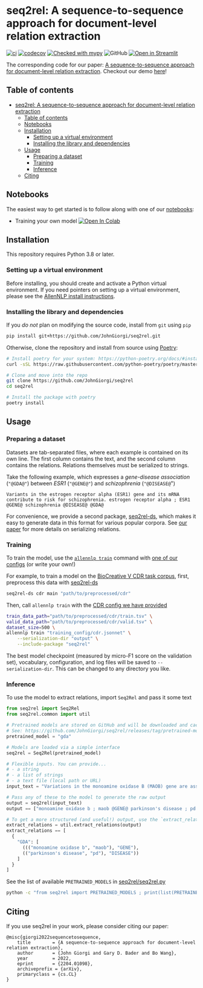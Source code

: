 # seq2rel: A sequence-to-sequence approach for document-level relation extraction

[![ci](https://github.com/JohnGiorgi/seq2rel/actions/workflows/ci.yml/badge.svg?branch=main)](https://github.com/JohnGiorgi/seq2rel/actions/workflows/ci.yml)
[![codecov](https://codecov.io/gh/JohnGiorgi/seq2rel/branch/main/graph/badge.svg?token=RKJ7EV4WQK)](https://codecov.io/gh/JohnGiorgi/seq2rel)
[![Checked with mypy](http://www.mypy-lang.org/static/mypy_badge.svg)](http://mypy-lang.org/)
![GitHub](https://img.shields.io/github/license/JohnGiorgi/seq2rel?color=blue)
[![Open in Streamlit](https://static.streamlit.io/badges/streamlit_badge_black_white.svg)](https://share.streamlit.io/johngiorgi/seq2rel/main/demo.py)

The corresponding code for our paper: [A sequence-to-sequence approach for document-level relation extraction](https://arxiv.org/abs/2204.01098). Checkout our demo [here](https://share.streamlit.io/johngiorgi/seq2rel/main/demo.py)!

## Table of contents

- [seq2rel: A sequence-to-sequence approach for document-level relation extraction](#seq2rel-a-sequence-to-sequence-approach-for-document-level-relation-extraction)
  - [Table of contents](#table-of-contents)
  - [Notebooks](#notebooks)
  - [Installation](#installation)
    - [Setting up a virtual environment](#setting-up-a-virtual-environment)
    - [Installing the library and dependencies](#installing-the-library-and-dependencies)
  - [Usage](#usage)
    - [Preparing a dataset](#preparing-a-dataset)
    - [Training](#training)
    - [Inference](#inference)
  - [Citing](#citing)

## Notebooks

The easiest way to get started is to follow along with one of our [notebooks](notebooks):

- Training your own model [![Open In Colab](https://colab.research.google.com/assets/colab-badge.svg)](https://colab.research.google.com/github/JohnGiorgi/seq2rel/blob/main/notebooks/training.ipynb)

## Installation

This repository requires Python 3.8 or later.

### Setting up a virtual environment

Before installing, you should create and activate a Python virtual environment. If you need pointers on setting up a virtual environment, please see the [AllenNLP install instructions](https://github.com/allenai/allennlp#installing-via-pip).

### Installing the library and dependencies

If you _do not_ plan on modifying the source code, install from `git` using `pip`

```bash
pip install git+https://github.com/JohnGiorgi/seq2rel.git
```

Otherwise, clone the repository and install from source using [Poetry](https://python-poetry.org/):

```bash
# Install poetry for your system: https://python-poetry.org/docs/#installation
curl -sSL https://raw.githubusercontent.com/python-poetry/poetry/master/get-poetry.py | python

# Clone and move into the repo
git clone https://github.com/JohnGiorgi/seq2rel
cd seq2rel

# Install the package with poetry
poetry install
```

## Usage

### Preparing a dataset

Datasets are tab-separated files, where each example is contained on its own line. The first column contains the text, and the second column contains the relations. Relations themselves must be serialized to strings.

Take the following example, which expresses a _gene-disease association_ (`"@GDA@"`) between _ESR1_ (`"@GENE@"`) and _schizophrenia_ (`"@DISEASE@`")

```
Variants in the estrogen receptor alpha (ESR1) gene and its mRNA contribute to risk for schizophrenia. estrogen receptor alpha ; ESR1 @GENE@ schizophrenia @DISEASE@ @GDA@
```

For convenience, we provide a second package, [seq2rel-ds](https://github.com/JohnGiorgi/seq2rel-ds), which makes it easy to generate data in this format for various popular corpora. See [our paper](https://arxiv.org/abs/2204.01098) for more details on serializing relations.

### Training

To train the model, use the [`allennlp train`](https://docs.allennlp.org/main/api/commands/train/) command with [one of our configs](https://github.com/JohnGiorgi/seq2rel/tree/main/training_config) (or write your own!)

For example, to train a model on the [BioCreative V CDR task corpus](https://www.ncbi.nlm.nih.gov/pmc/articles/PMC4860626/), first, preprocess this data with [seq2rel-ds](https://github.com/JohnGiorgi/seq2rel-ds)

```bash
seq2rel-ds cdr main "path/to/preprocessed/cdr"
```

Then, call `allennlp train` with the [CDR config we have provided](https://github.com/JohnGiorgi/seq2rel/tree/main/training_config/cdr.jsonnet)

```bash
train_data_path="path/to/preprocessed/cdr/train.tsv" \
valid_data_path="path/to/preprocessed/cdr/valid.tsv" \
dataset_size=500 \
allennlp train "training_config/cdr.jsonnet" \
    --serialization-dir "output" \
    --include-package "seq2rel" 
```

The best model checkpoint (measured by micro-F1 score on the validation set), vocabulary, configuration, and log files will be saved to `--serialization-dir`. This can be changed to any directory you like.

### Inference

To use the model to extract relations, import `Seq2Rel` and pass it some text

```python
from seq2rel import Seq2Rel
from seq2rel.common import util

# Pretrained models are stored on GitHub and will be downloaded and cached automatically.
# See: https://github.com/JohnGiorgi/seq2rel/releases/tag/pretrained-models.
pretrained_model = "gda"

# Models are loaded via a simple interface
seq2rel = Seq2Rel(pretrained_model)

# Flexible inputs. You can provide...
# - a string
# - a list of strings
# - a text file (local path or URL)
input_text = "Variations in the monoamine oxidase B (MAOB) gene are associated with Parkinson's disease (PD)."

# Pass any of these to the model to generate the raw output
output = seq2rel(input_text)
output == ["monoamine oxidase b ; maob @GENE@ parkinson's disease ; pd @DISEASE@ @GDA@"]

# To get a more structured (and useful!) output, use the `extract_relations` function
extract_relations = util.extract_relations(output)
extract_relations == [
  {
    "GDA": [
      ((("monoamine oxidase b", "maob"), "GENE"),
      (("parkinson's disease", "pd"), "DISEASE"))
    ]
  }
]
```

See the list of available `PRETRAINED_MODELS` in [seq2rel/seq2rel.py](seq2rel/seq2rel.py)

```bash
python -c "from seq2rel import PRETRAINED_MODELS ; print(list(PRETRAINED_MODELS.keys()))"
```

## Citing

If you use seq2rel in your work, please consider citing our paper:

```
@misc{giorgi2022sequencetosequence,
	title        = {A sequence-to-sequence approach for document-level relation extraction},
	author       = {John Giorgi and Gary D. Bader and Bo Wang},
	year         = 2022,
	eprint       = {2204.01098},
	archiveprefix = {arXiv},
	primaryclass = {cs.CL}
}
```